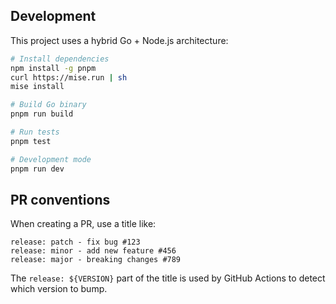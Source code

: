 ## Development

This project uses a hybrid Go + Node.js architecture:

```bash
# Install dependencies
npm install -g pnpm
curl https://mise.run | sh
mise install

# Build Go binary
pnpm run build

# Run tests
pnpm test

# Development mode
pnpm run dev
```

## PR conventions

When creating a PR, use a title like:
```
release: patch - fix bug #123
release: minor - add new feature #456
release: major - breaking changes #789
```
The `release: ${VERSION}` part of the title is used by GitHub Actions to detect which version to bump.
